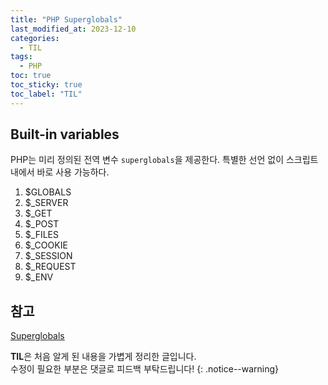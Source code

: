 ```yaml
---
title: "PHP Superglobals"
last_modified_at: 2023-12-10
categories:
  - TIL
tags:
  - PHP
toc: true
toc_sticky: true
toc_label: "TIL"
---
```


## Built-in variables

PHP는 미리 정의된 전역 변수 `superglobals`을 제공한다.
특별한 선언 없이 스크립트 내에서 바로 사용 가능하다.

1. $GLOBALS
2. $_SERVER
3. $_GET
4. $_POST
5. $_FILES
6. $_COOKIE
7. $_SESSION
8. $_REQUEST
9. $_ENV

## 참고

[Superglobals](https://www.php.net/manual/en/language.variables.superglobals.php)

**TIL**은 처음 알게 된 내용을 가볍게 정리한 글입니다.<br>
수정이 필요한 부분은 댓글로 피드백 부탁드립니다!
{: .notice--warning}